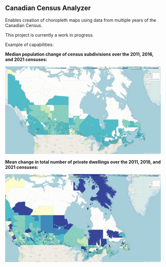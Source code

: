 ## Canadian Census Analyzer
Enables creation of choropleth maps using data from multiple years of the Canadian Census.

This project is currently a work in progress.

Example of capabilities:

**Median population change of census subdivisions over the 2011, 2016, and 2021 censuses:**

<p align="center">
  <img src="https://github.com/slehmann1/Canadian-Census-Analyzer/blob/main/Supporting%20Info/medianPopulationChange.gif?raw=true" />
</p>

**Mean change in total number of private dwellings over the 2011, 2016, and 2021 censuses:**
<p align="center">
  <img src="https://github.com/slehmann1/Canadian-Census-Analyzer/blob/main/Supporting%20Info/privateDwellings.gif" />
</p>
